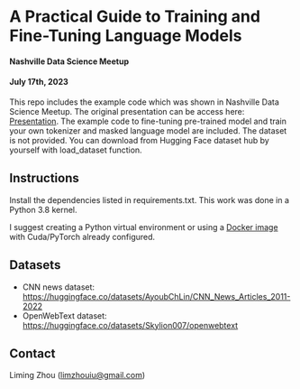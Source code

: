 # A Practical Guide to Training and Fine-Tuning Language Models 
#### Nashville Data Science Meetup
#### July 17th, 2023

This repo includes the example code which was shown in Nashville Data Science Meetup. The original presentation can be access here: [Presentation](NashvilleMeetUp_20230717.pdf).
The example code to fine-tuning pre-trained model and train your own tokenizer and masked language model are included. 
The dataset is not provided. You can download from Hugging Face dataset hub by yourself with load_dataset function.

## Instructions

Install the dependencies listed in requirements.txt. This work was done in a Python 3.8 kernel.

I suggest creating a Python virtual environment or using a [Docker image](https://hub.docker.com/r/pytorch/pytorch) with Cuda/PyTorch already configured.

## Datasets

- CNN news dataset: https://huggingface.co/datasets/AyoubChLin/CNN_News_Articles_2011-2022
- OpenWebText dataset: https://huggingface.co/datasets/Skylion007/openwebtext

## Contact

Liming Zhou (limzhouiu@gmail.com)